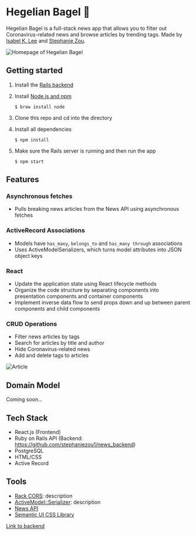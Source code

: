 Hegelian Bagel 🥯
========================

Hegelian Bagel is a full-stack news app that allows you to filter out Coronavirus-related news and browse articles by trending tags. Made by [Isabel K. Lee](https://www.kleetime.com) and [Stephanie Zou](https://github.com/stephaniezou1).

![Homepage of Hegelian Bagel](https://i.imgur.com/ze3yA2a.png)

## Getting started
1. Install the [Rails backend](https://github.com/stephaniezou1/news_backend)
2. Install [Node.js and npm](https://www.npmjs.com/get-npm)

    ```$ brew install node```
    
3. Clone this repo and cd into the directory
4. Install all dependencies

    ```$ npm install```

5. Make sure the Rails server is running and then run the app

    ```$ npm start```

## Features

### Asynchronous fetches
* Pulls breaking news articles from the News API using asynchronous fetches

### ActiveRecord Associations
* Models have `has_many`, `belongs_to` and `has_many through` associations
* Uses ActiveModelSerializers, which turns model attributes into JSON object keys

### React
* Update the application state using React lifecycle methods
* Organize the code structure by separating components into presentation components and container components
* Implement inverse data flow to send props down and up between parent components and child components

### CRUD Operations
* Filter news articles by tags
* Search for articles by title and author
* Hide Coronavirus-related news
* Add and delete tags to articles

![Article](https://i.imgur.com/OL2bsJu.png)

## Domain Model
Coming soon...

## Tech Stack
* React.js (Frontend)
* Ruby on Rails API (Backend: https://github.com/stephaniezou1/news_backend)
* PostgreSQL
* HTML/CSS
* Active Record

## Tools
* [Rack CORS](https://github.com/cyu/rack-cors): description
* [ActiveModel::Serializer](https://github.com/rails-api/active_model_serializers): description
* [News API](https://newsapi.org)
* [Semantic UI CSS Library](https://semantic-ui.com)

[Link to backend](https://github.com/stephaniezou1/news_backend)
